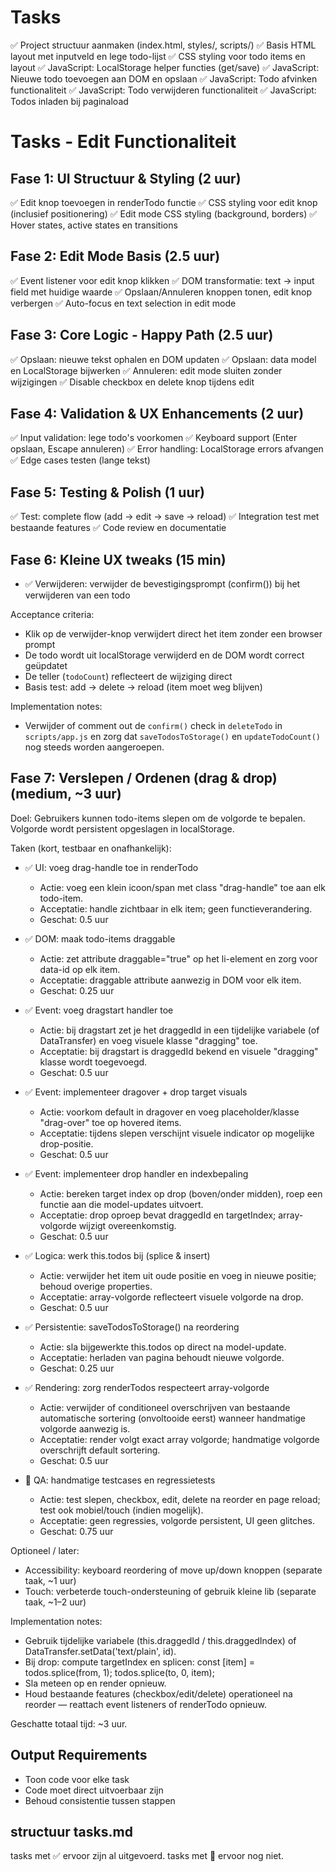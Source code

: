 # Tasks
✅ Project structuur aanmaken (index.html, styles/, scripts/)
✅ Basis HTML layout met inputveld en lege todo-lijst
✅ CSS styling voor todo items en layout
✅ JavaScript: LocalStorage helper functies (get/save)
✅ JavaScript: Nieuwe todo toevoegen aan DOM en opslaan
✅ JavaScript: Todo afvinken functionaliteit
✅ JavaScript: Todo verwijderen functionaliteit
✅ JavaScript: Todos inladen bij paginaload

# Tasks - Edit Functionaliteit

## Fase 1: UI Structuur & Styling (2 uur)
✅ Edit knop toevoegen in renderTodo functie
✅ CSS styling voor edit knop (inclusief positionering)
✅ Edit mode CSS styling (background, borders)
✅ Hover states, active states en transitions

## Fase 2: Edit Mode Basis (2.5 uur)
✅ Event listener voor edit knop klikken
✅ DOM transformatie: text → input field met huidige waarde
✅ Opslaan/Annuleren knoppen tonen, edit knop verbergen
✅ Auto-focus en text selection in edit mode

## Fase 3: Core Logic - Happy Path (2.5 uur)
✅ Opslaan: nieuwe tekst ophalen en DOM updaten
✅ Opslaan: data model en LocalStorage bijwerken
✅ Annuleren: edit mode sluiten zonder wijzigingen
✅ Disable checkbox en delete knop tijdens edit

## Fase 4: Validation & UX Enhancements (2 uur)
✅ Input validation: lege todo's voorkomen
✅ Keyboard support (Enter opslaan, Escape annuleren)
✅ Error handling: LocalStorage errors afvangen
✅ Edge cases testen (lange tekst)

## Fase 5: Testing & Polish (1 uur)
✅ Test: complete flow (add → edit → save → reload)
✅ Integration test met bestaande features
✅ Code review en documentatie



## Fase 6: Kleine UX tweaks (15 min)

- ✅ Verwijderen: verwijder de bevestigingsprompt (confirm()) bij het verwijderen van een todo

Acceptance criteria:
- Klik op de verwijder-knop verwijdert direct het item zonder een browser prompt
- De todo wordt uit localStorage verwijderd en de DOM wordt correct geüpdatet
- De teller (`todoCount`) reflecteert de wijziging direct
- Basis test: add → delete → reload (item moet weg blijven)

Implementation notes:
- Verwijder of comment out de `confirm()` check in `deleteTodo` in `scripts/app.js` en zorg dat `saveTodosToStorage()` en `updateTodoCount()` nog steeds worden aangeroepen.

## Fase 7: Verslepen / Ordenen (drag & drop) (medium, ~3 uur)

Doel: Gebruikers kunnen todo-items slepen om de volgorde te bepalen. Volgorde wordt persistent opgeslagen in localStorage.

Taken (kort, testbaar en onafhankelijk):
- ✅ UI: voeg drag-handle toe in renderTodo
  - Actie: voeg een klein icoon/span met class "drag-handle" toe aan elk todo-item.
  - Acceptatie: handle zichtbaar in elk item; geen functieverandering.
  - Geschat: 0.5 uur

- ✅ DOM: maak todo-items draggable
  - Actie: zet attribute draggable="true" op het li-element en zorg voor data-id op elk item.
  - Acceptatie: draggable attribute aanwezig in DOM voor elk item.
  - Geschat: 0.25 uur

- ✅ Event: voeg dragstart handler toe
  - Actie: bij dragstart zet je het draggedId in een tijdelijke variabele (of DataTransfer) en voeg visuele klasse "dragging" toe.
  - Acceptatie: bij dragstart is draggedId bekend en visuele "dragging" klasse wordt toegevoegd.
  - Geschat: 0.5 uur

- ✅ Event: implementeer dragover + drop target visuals
  - Actie: voorkom default in dragover en voeg placeholder/klasse "drag-over" toe op hovered items.
  - Acceptatie: tijdens slepen verschijnt visuele indicator op mogelijke drop-positie.
  - Geschat: 0.5 uur

- ✅ Event: implementeer drop handler en indexbepaling
  - Actie: bereken target index op drop (boven/onder midden), roep een functie aan die model-updates uitvoert.
  - Acceptatie: drop oproep bevat draggedId en targetIndex; array-volgorde wijzigt overeenkomstig.
  - Geschat: 0.5 uur

- ✅ Logica: werk this.todos bij (splice & insert)
  - Actie: verwijder het item uit oude positie en voeg in nieuwe positie; behoud overige properties.
  - Acceptatie: array-volgorde reflecteert visuele volgorde na drop.
  - Geschat: 0.5 uur

- ✅ Persistentie: saveTodosToStorage() na reordering
  - Actie: sla bijgewerkte this.todos op direct na model-update.
  - Acceptatie: herladen van pagina behoudt nieuwe volgorde.
  - Geschat: 0.25 uur

- ✅ Rendering: zorg renderTodos respecteert array-volgorde
  - Actie: verwijder of conditioneel overschrijven van bestaande automatische sortering (onvoltooide eerst) wanneer handmatige volgorde aanwezig is.
  - Acceptatie: render volgt exact array volgorde; handmatige volgorde overschrijft default sortering.
  - Geschat: 0.5 uur

- 🔲 QA: handmatige testcases en regressietests
  - Actie: test slepen, checkbox, edit, delete na reorder en page reload; test ook mobiel/touch (indien mogelijk).
  - Acceptatie: geen regressies, volgorde persistent, UI geen glitches.
  - Geschat: 0.75 uur

Optioneel / later:
- Accessibility: keyboard reordering of move up/down knoppen (separate taak, ~1 uur)
- Touch: verbeterde touch-ondersteuning of gebruik kleine lib (separate taak, ~1–2 uur)

Implementation notes:
- Gebruik tijdelijke variabele (this.draggedId / this.draggedIndex) of DataTransfer.setData('text/plain', id).
- Bij drop: compute targetIndex en splicen: const [item] = todos.splice(from, 1); todos.splice(to, 0, item);
- Sla meteen op en render opnieuw.
- Houd bestaande features (checkbox/edit/delete) operationeel na reorder — reattach event listeners of renderTodo opnieuw.

Geschatte totaal tijd: ~3 uur.

## Output Requirements
- Toon code voor elke task
- Code moet direct uitvoerbaar zijn
- Behoud consistentie tussen stappen

## structuur tasks.md
tasks met ✅ ervoor zijn al  uitgevoerd.
tasks met 🔲 ervoor nog niet.